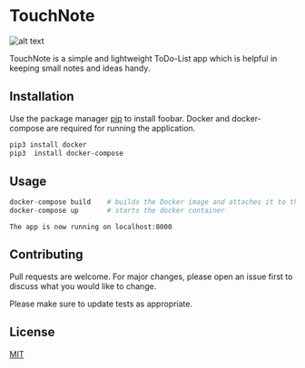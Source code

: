 # TouchNote

![alt text](https://cdn.icon-icons.com/icons2/1494/PNG/512/touch_102928.png)

TouchNote is a simple and lightweight ToDo-List app which is helpful in keeping small notes and ideas handy.

## Installation

Use the package manager [pip](https://pip.pypa.io/en/stable/) to install foobar.
Docker and docker-compose are required for running the application.

```bash
pip3 install docker
pip3  install docker-compose
```

## Usage

```python
docker-compose build    # builds the Docker image and attaches it to the container
docker-compose up       # starts the docker container
```
    The app is now running on localhost:8000

## Contributing
Pull requests are welcome. For major changes, please open an issue first to discuss what you would like to change.

Please make sure to update tests as appropriate.

## License
[MIT](https://choosealicense.com/licenses/mit/)
